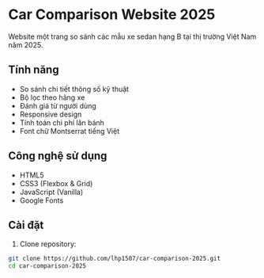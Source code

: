 # Car Comparison Website 2025

Website một trang so sánh các mẫu xe sedan hạng B tại thị trường Việt Nam năm 2025.

## Tính năng

- So sánh chi tiết thông số kỹ thuật
- Bộ lọc theo hãng xe
- Đánh giá từ người dùng
- Responsive design
- Tính toán chi phí lăn bánh
- Font chữ Montserrat tiếng Việt

## Công nghệ sử dụng

- HTML5
- CSS3 (Flexbox & Grid)
- JavaScript (Vanilla)
- Google Fonts

## Cài đặt

1. Clone repository:
```bash
git clone https://github.com/lhp1507/car-comparison-2025.git
cd car-comparison-2025